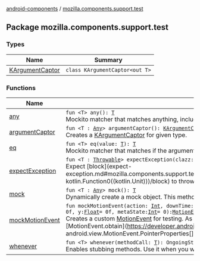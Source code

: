 [android-components](../index.md) / [mozilla.components.support.test](./index.md)

## Package mozilla.components.support.test

### Types

| Name | Summary |
|---|---|
| [KArgumentCaptor](-k-argument-captor/index.md) | `class KArgumentCaptor<out T>` |

### Functions

| Name | Summary |
|---|---|
| [any](any.md) | `fun <T> any(): `[`T`](any.md#T)<br>Mockito matcher that matches anything, including nulls and varargs. |
| [argumentCaptor](argument-captor.md) | `fun <T : `[`Any`](https://kotlinlang.org/api/latest/jvm/stdlib/kotlin/-any/index.html)`> argumentCaptor(): `[`KArgumentCaptor`](-k-argument-captor/index.md)`<`[`T`](argument-captor.md#T)`>`<br>Creates a [KArgumentCaptor](-k-argument-captor/index.md) for given type. |
| [eq](eq.md) | `fun <T> eq(value: `[`T`](eq.md#T)`): `[`T`](eq.md#T)<br>Mockito matcher that matches if the argument is the same as the provided value. |
| [expectException](expect-exception.md) | `fun <T : `[`Throwable`](https://kotlinlang.org/api/latest/jvm/stdlib/kotlin/-throwable/index.html)`> expectException(clazz: `[`KClass`](https://kotlinlang.org/api/latest/jvm/stdlib/kotlin.reflect/-k-class/index.html)`<`[`T`](expect-exception.md#T)`>, block: () -> `[`Unit`](https://kotlinlang.org/api/latest/jvm/stdlib/kotlin/-unit/index.html)`): `[`Unit`](https://kotlinlang.org/api/latest/jvm/stdlib/kotlin/-unit/index.html)<br>Expect [block](expect-exception.md#mozilla.components.support.test$expectException(kotlin.reflect.KClass((mozilla.components.support.test.expectException.T)), kotlin.Function0((kotlin.Unit)))/block) to throw an exception. Otherwise fail the test (junit). |
| [mock](mock.md) | `fun <T : `[`Any`](https://kotlinlang.org/api/latest/jvm/stdlib/kotlin/-any/index.html)`> mock(): `[`T`](mock.md#T)<br>Dynamically create a mock object. This method is helpful when creating mocks of classes using generics. |
| [mockMotionEvent](mock-motion-event.md) | `fun mockMotionEvent(action: `[`Int`](https://kotlinlang.org/api/latest/jvm/stdlib/kotlin/-int/index.html)`, downTime: `[`Long`](https://kotlinlang.org/api/latest/jvm/stdlib/kotlin/-long/index.html)` = System.currentTimeMillis(), eventTime: `[`Long`](https://kotlinlang.org/api/latest/jvm/stdlib/kotlin/-long/index.html)` = System.currentTimeMillis(), x: `[`Float`](https://kotlinlang.org/api/latest/jvm/stdlib/kotlin/-float/index.html)` = 0f, y: `[`Float`](https://kotlinlang.org/api/latest/jvm/stdlib/kotlin/-float/index.html)` = 0f, metaState: `[`Int`](https://kotlinlang.org/api/latest/jvm/stdlib/kotlin/-int/index.html)` = 0): `[`MotionEvent`](https://developer.android.com/reference/android/view/MotionEvent.html)<br>Creates a custom [MotionEvent](https://developer.android.com/reference/android/view/MotionEvent.html) for testing. As of SDK 28 [MotionEvent](https://developer.android.com/reference/android/view/MotionEvent.html)s can't be mocked anymore and need to be created through [MotionEvent.obtain](https://developer.android.com/reference/android/view/MotionEvent.html#obtain(long, long, int, int, android.view.MotionEvent.PointerProperties[], android.view.MotionEvent.PointerCoords[], int, int, float, float, int, int, int, int)). |
| [whenever](whenever.md) | `fun <T> whenever(methodCall: `[`T`](whenever.md#T)`): OngoingStubbing<`[`T`](whenever.md#T)`>`<br>Enables stubbing methods. Use it when you want the mock to return particular value when particular method is called. |

